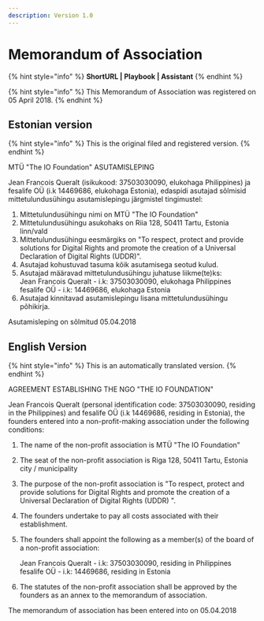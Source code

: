 ```yaml
---
description: Version 1.0
---
```


# Memorandum of Association

{% hint style="info" %}
**ShortURL | Playbook | Assistant**
{% endhint %}

{% hint style="info" %}
This Memorandum of Association was registered on 05 April 2018.
{% endhint %}

## Estonian version&#x20;

{% hint style="info" %}
This is the original filed and registered version.
{% endhint %}

MTÜ "The IO Foundation" ASUTAMISLEPING

Jean Francois Queralt (isikukood: 37503030090, elukohaga Philippines) ja fesalife OÜ (i.k 14469686, elukohaga Estonia), edaspidi asutajad sõlmisid mittetulundusühingu asutamislepingu järgmistel tingimustel:

1. Mittetulundusühingu nimi on MTÜ "The IO Foundation"
2. Mittetulundusühingu asukohaks on Riia 128, 50411 Tartu, Estonia linn/vald
3. Mittetulundusühingu eesmärgiks on "To respect, protect and provide solutions for Digital Rights and promote the creation of a Universal Declaration of Digital Rights (UDDR)".
4. Asutajad kohustuvad tasuma kõik asutamisega seotud kulud.
5. Asutajad määravad mittetulundusühingu juhatuse liikme(te)ks:\
   Jean Francois Queralt - i.k: 37503030090, elukohaga Philippines\
   fesalife OÜ - i.k: 14469686, elukohaga Estonia
6. Asutajad kinnitavad asutamislepingu lisana mittetulundusühingu põhikirja.

Asutamisleping on sõlmitud 05.04.2018

## English Version

{% hint style="info" %}
This is an automatically translated version.
{% endhint %}

AGREEMENT ESTABLISHING THE NGO "THE IO FOUNDATION"

Jean Francois Queralt (personal identification code: 37503030090, residing in the Philippines) and fesalife OÜ (i.k 14469686, residing in Estonia), the founders entered into a non-profit-making association under the following conditions:

1. The name of the non-profit association is MTÜ "The IO Foundation"
2. The seat of the non-profit association is Riga 128, 50411 Tartu, Estonia city / municipality
3. The purpose of the non-profit association is "To respect, protect and provide solutions for Digital Rights and promote the creation of a Universal Declaration of Digital Rights (UDDR) ".
4. The founders undertake to pay all costs associated with their establishment.
5.  The founders shall appoint the following as a member(s) of the board of a non-profit association:

    Jean Francois Queralt - i.k: 37503030090, residing in Philippines\
    fesalife OÜ - i.k: 14469686, residing in Estonia
6. The statutes of the non-profit association shall be approved by the founders as an annex to the memorandum of association.

The memorandum of association has been entered into on 05.04.2018
